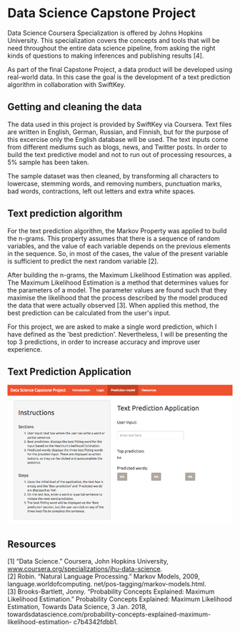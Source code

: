 # Data Science Capstone Project

Data Science Coursera Specialization is offered by Johns Hopkins University. This specialization covers the concepts and tools that will be need throughout the entire data science pipeline, from asking the right kinds of questions to making inferences and publishing results [4].

As part of the final Capstone Project, a data product will be developed using real-world data. In this case the goal is the development of a text prediction algorithm in collaboration with SwiftKey.

## Getting and cleaning the data
The data used in this project is provided by SwiftKey via Coursera. Text files are written in English, German, Russian, and Finnish, but for the purpose of this excercise only the English database will be used. The text inputs come from different mediums such as blogs, news, and Twitter posts. In order to build the text predictive model and not to run out of processing resources, a 5% sample has been taken.

The sample dataset was then cleaned, by transforming all characters to lowercase, stemming words, and removing numbers, punctuation marks, bad words, contractions, left out letters and extra white spaces.


## Text prediction algorithm
For the text prediction algorithm, the Markov Property was applied to build the n-grams. This property assumes that there is a sequence of random variables, and the value of each variable depends on the previous elements in the sequence. So, in most of the cases, the value of the present variable is sufficient to predict the next random variable [2].

After building the n-grams, the Maximum Likelihood Estimation was applied. The Maximum Likelihood Estimation is a method that determines values for the parameters of a model. The parameter values are found such that they maximise the likelihood that the process described by the model produced the data that were actually observed [3]. When applied this method, the best prediction can be calculated from the user's input.

For this project, we are asked to make a single word prediction, which I have defined as the 'best prediction'. Nevertheless, I will be presenting the top 3 predictions, in order to increase accuracy and improve user experience.


## Text Prediction Application
![Screenshot](TextPredictiveAlgorithm.png)


## Resources
[1] “Data Science.” Coursera, John Hopkins University, www.coursera.org/specializations/jhu-data-science.  
[2] Robin. “Natural Language Processing.” Markov Models, 2009, language.worldofcomputing. net/pos-tagging/markov-models.html.  
[3] Brooks-Bartlett, Jonny. “Probability Concepts Explained: Maximum Likelihood Estimation.” Probability Concepts Explained: Maximum Likelihood Estimation, Towards Data Science, 3 Jan. 2018, towardsdatascience.com/probability-concepts-explained-maximum-likelihood-estimation- c7b4342fdbb1.
